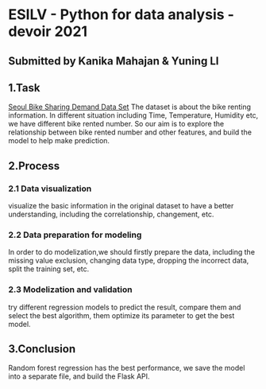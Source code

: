 # ESILV - Python for data analysis - devoir 2021
## Submitted by Kanika Mahajan & Yuning LI

## 1.Task
[Seoul Bike Sharing Demand Data Set](https://archive.ics.uci.edu/ml/datasets/Seoul+Bike+Sharing+Demand?fbclid=IwAR0kA9lVpTHUikp5xuQKmz9VVeHXeTDkNyON3PUMLqKE6UWB4iReOBS4fP0)
The dataset is about the bike renting information. In different situation including Time, Temperature, Humidity etc, we have different bike rented number.
So our aim is to explore the relationship between bike rented number and other features, and build the model to help make prediction.

## 2.Process
### 2.1 Data visualization
visualize the basic information in the original dataset to have a better understanding, including the correlationship, changement, etc.
### 2.2 Data preparation for modeling
In order to do modelization,we should firstly prepare the data, including the missing value exclusion, changing data type, dropping the incorrect data, split the training set, etc.
### 2.3 Modelization and validation
try different regression models to predict the result, compare them and select the best algorithm, them optimize its parameter to get the best model.

## 3.Conclusion
Random forest regression has the best performance, we save the model into a separate file, and build the Flask API.
